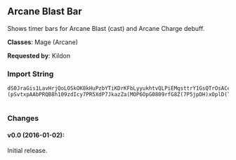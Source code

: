 ## Arcane Blast Bar

Shows timer bars for Arcane Blast (cast) and Arcane Charge debuff.

**Classes**: Mage (Arcane)

**Requested by**: Kildon

### Import String

    dS0JraGis1LavHrjQoLOSkOK8kHuPzbYTiKDrKFbLyyukhtvQLPiEMqsttrY1GsQTrOsACeQeRJsAEcPI7bkheclur1djWeHiUOQKncvFekgjLqNurQvQKxsOQzsOCtis2PkQFsjAOQiwkOYtvPPsuxvfPTcrQVcQsNviv1BfsvMluQ7sOsTxr(le1GLomflwOEmjMmbDzGnRcFMumAfLtRQEnLGzRWTfIDRu)wWWjLooOkA5q65K00P66QITlK47GQA8uQoVqkRNqf7hD6DsoDfMKtxJI)dB1KC6(3FpjNUkpQEis6ockMblciwNfgR5b1Gmyhfiwmax(hbKNX1iOygS4SWyHxGXciEqnQsOan)Wwn6Hq6luClHc08dBU4sKirS3xYSwEI80wE(YAXxW9IvKirCHqY)raxfZaWcJfR5cH0ry7SWy1NE7a0dJcaBSriuOLBvSXgEbglG4b1OIn2ifq43Gn24HTRIn24Fudsf2brifq4)jIK7h6CHq6iS97xCaSWyFpfxiKocBhFy0OYcJv3YtLfB6ZV05cH0HwvwyStH1CjsKi2xNrcRLNipTLNVSIejIlUqi5SWyffX4ZKM9ObWfcjHolm23SyHfH0HwvU4cxAogwyS4sZXWgqzXTkafyCGmWU)GcY3)beR(Cecepg4S80ZirhID)hqS2Y4cxYdANJHfglUKh0ohdBaLf3QauGXbYa7(dkiF)hqS6Zriq8yGZYtpJeDi29FaX(oJlCjpOfhdlmwCjpOfhdBaLf3QauGXbYa7(dkiF)hqS6Zriq8yGZYtpJeDi29FaXojJlCjpOfhZewyS4sEqloMjSbuwCRcqbghidS7pOG89FaXQphHaXJbolp9ms0Hy3)beBuZ4cxYdALb2DwyS4sEqRmWUZgqzXTkafyCaEy7xh9V1KV)diw95ieiEmWz5PNrIEgxCHlfh85yyHXIlfh85yydOS4wfGcmoqgy3Fqb57)aIvFocbIhdCwE6zKOdXU)di23zCHlfhCCmSWyXLIdoog2aklUvbOaJdKb29huq((pGy1NJqG4XaNLNEgj6qS7)aIDsgx4sXbxgy3zHXIlfhCzGDNnGYIBvakW4a8W2Vo6FRjF)hqS6Zriq8yGZYtpJe9mUejIfxko4Ya7(ewyS4sXbxgy3NWgqzXTkafyCaEy7xh9V1KV)diw95ieiEmWz5PNrIEgxCnckMbl8HyNXcJf3kgGF)IdipJlesWhIfH0mwySWhIDgxCnckMbRmlmwes(pc4QygaUoE2k(pSzri9OvOXbZnO5Xguiw)hbKXflll7)G1)raSrhyS2y9zGnxSSSSSSSSXguRw8leKNXfllllyOc4ILLLLLLLn2GA9cC49l0NLh5VZFdX6)iawSWkNXIvSWpJlwwwwwww2ydQ17Sa8ZZ4ILLLfSfYfylKlUgbfZGvfE(yqbSWy1NE7a0dJcaBSriuOLBvSXgEbglG4b1OIn2ifq43Gn2Ya7(dkqfBSVWZhdkaz4D23b6CX1iOygSXAyHXIlnhdxJGIzW6XSWyXL8G25y4Aeumd24ywyS4sXbFogUgbfZG1pyHXIl5bT4y4Aeumdw)yclmwCjpOfhZeUgbfZGn(GfglUuCWXXW1iOygSUZcJfxYdALb2DUgbfZGn2zHXIlfhCzGDNlrIyhbfZGn2NWcJfxko4Ya7(eU4Aeumd2JNTI)dB2JChypJlwwwwhy36f4Ya7(dkixfE(yqbzCXYYY6a7wfmagueJXjH)2vZZ4ILLL1b2TEb(9loGC4dXodltY4cSfY1iOygShpBf)h2SAYpuZ4ILLL9q16f44HTNJq6iSDiweshHTF)IdaIfH0ry74dJg1mUyzzzpuTkyamOigJtc)TRMNXfylKlUoYJ1KX1rUhNX1rUFKX1rUFmjJRJ844mUoYJpY4stU7zCPjp2Z4sKiwn5X(KmU4kwJ1lWpj83EUUGxNLFbNoeloeRUGxNLFbNoeRniwBzCfRX6f43V4aYHpB0LnQqSZyJUSrnJlp26f4Ne(BpxxSx4Y6qS4qS6I9cxwhI1ge7mSmvgx(H1lWpj83EUUyVWL1HyXHy1f7fUSoe7Bi2zyzQmU8JjwVa)KWF756WnnglkRdX6hqS6WnnglkRdXAdI1wgxUB9c8tc)TNRl2lCzDiwCiwD4MgJfL1HyfbFSYM0KOcXodltLXvCS1lWpj83EUUyVWL1HyXHy1f7fUSoeRniwrZWYuzCfFy9c8tc)TNRl2lCzDiwCiwDXEHlRdXAdIv0mSmvgxXU1lWpj83EUUyVWL1HyXHy1HBAmwuwhIve8XkBstIkeROzyzQmUejIn2Ny9c8tc)TNRd30ySOSoeloeRoCtJXIY6qSIGpwMcIv0mSmvgxC5XwVahPbOoWUGWiGMlnfeRniwBzC5hwVahPbOoWUGWiGM)gI1geRTmU8JjwVahPbOoWUGWiGM)gIvcRHyLW6mUIJTEbosdqDGDbHran3geRniwPPY4k(W6f4ina1b2fegb0CPjqSsrfI9Dw6kmGSYJQhIKMN8KNUgf)hfGm6xJgaksfecsNTLUMhpKItxLWiGMKtNNkD2wYtxLhvpergy3t3JNTI)d78mUyzzzhbfZGfbeRZcJ18GAqgSJcelgGl)JaYZ4ILLLDeumdwCwySWlWybepOgvjuGMFyRg9qi9fkULqbA(HnxSSSSCXYYY(pyDwrSiKC2OdlcjHoRpdS5ILLLLLLLff4pOBUyzzzbdvaxSSSSSSSSiKCwySoxSSSSGTqUyzzz5ILLLDeumdw)GfglUKh0IJHlwww2rqXmy9JjSWyXL8GwCmt4ILLLDeumd24dwyS4sXbhhdxSSSSJGIzW6olmwCjpOvgy35ILLLDeumd2yNfglUuCWLb2DUyzzzfjIDeumd2yFclmwCP4GldS7t4ILLLLlwww2rqXmyLzHXIqY)raxfZaWflll7iOygSidXImelYqSgLRBuSGkelYqSidXAuEzx7hfOYcJ9093rci(54ixx7WenaQoeRocufZgWkyMbvdqhID)hqS6NigIO)l40Z4ILLLDeumdwJcCGiM)MfgBUr5LDTFuGkBaL1ZyfX6CXYYYockMblYqSidXImeRjwGr1fdS14ZyHXIb4xTGXy69ripQ2McRFNXflllRjwGr1fdS14ZyHXAIfyuDXaBn(mwSI1MKnBV5ILLLDeumdwfJQF2ebaXImelYqSidXImeRIr1FTfYcJ9093fyu9)wZ07JqUU2HjAau9mUyzzzhbfZG1elWO6WbIy(BwyS5kgv)SjcGfgmwDeOkMnGD(WO66zSMTq2CfJQ)AlKfRyTjzZ2BwrSEgBaL1elWO6Ib2A8zCXYYYYflll7iOygSpAfYcJfH0JwHghm3GYflll7JwH5(beRjwGr1fdS14ZY4ILLL9rRWC)yceRjwGr1fdS14ZyfXAIfyuD4arm)DgxSSSSpAfMhFaXAuGdeX83zCXYYYYflllR7wVaxgy3ZpcOrmEUo8q69HoeRjwGr1fdS14ZYY4ILLLn2TEbUmWUNFeqJy8CD4H07dDiwJcCGiM)olJlwwwwrIyJ9jwVaxgy3Znkx3Oybv2akRTmUaBHPRqGQs6IavHnk2KSXoX2BXvr2ElY2K0v4xv7WeTRBuSGA6cpus3zGVMzE6CuNKUFHPlcufZgWoFyuD25g009V)oYkHiAhahimD(D6ocgHj50vzyuvtYPR6FRzasxKcbMxjpDf(po(kpdpAj50nYZW)j5KN809WO4)WojNUrEg(pjN8KNUAJIw3maBpjNUrEg(pjN8KNUOgfqsoDJ8m8Fso5jpDrddqsoDJ8m8Fso5jpDv1cusYPR6FRzasNFN801ndW2tYPBKNH)tYjp5P7JkazLHrvnnpDFubiVbrbGMMNUpQaK1c8yJ7dqkoDFubiRQfOKMN80D)erg9RrdavnD(D6Ic08dB5OPfKUFLWoDvDJIfufe2U5VJa2E6A5PY3PrYR0v1nkwq9KWF7PlCtJXIYPRJ(1ObGMKtxquaBpDfe2c)(pSvtxpAAbPRQB8h109zdIcy7PR5XdP7JkazZa(MOP6OpG0809rfG8Z(7P5jpDH)xOplD(T4IT0nAwECOc80zrtSzl5PBK0vy6QMUtKMi9w6D6gL053tn5DYtj
     

### Changes

#### v0.0 (2016-01-02):

Initial release.
